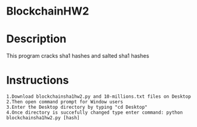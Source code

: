 # BlockchainHW2
# Description
This program cracks sha1 hashes and salted sha1 hashes
# Instructions
	1.Download blockchainsha1hw2.py and 10-millions.txt files on Desktop
	2.Then open command prompt for Window users
	3.Enter the Desktop directory by typing "cd Desktop"
	4.Once directory is succefully changed type enter command: python blockchainsha1hw2.py [hash]

